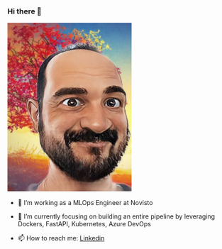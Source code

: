 ### Hi there 👋

<!-- ![](./20211206_114055.jpeg) -->
<img src="./20211206_114055.jpeg" width="280" height="380">


- 🔭  I’m working as a MLOps Engineer at Novisto

- 🌱  I’m currently focusing on building an entire pipeline by leveraging Dockers, FastAPI, Kubernetes, Azure DevOps

- 📫  How to reach me: [Linkedin](https://www.linkedin.com/in/tugrulguner/)


